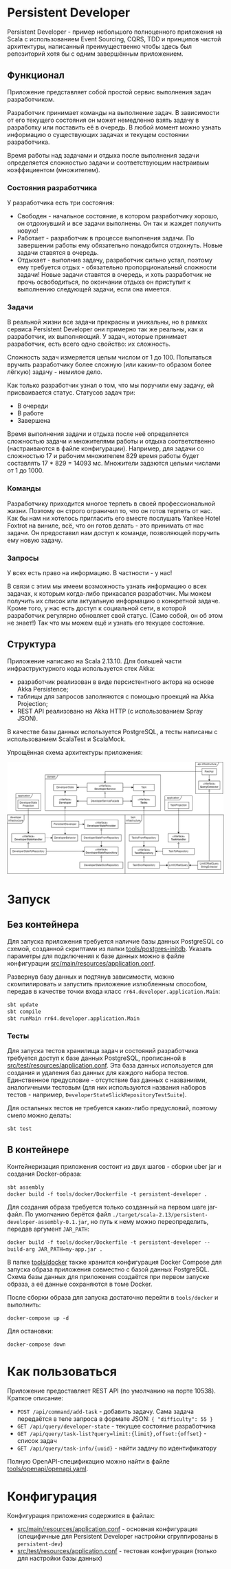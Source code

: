 # Persistent Developer
Persistent Developer - пример небольшого полноценного приложения на Scala 
с использованием Event Sourcing, CQRS, TDD и принципов чистой архитектуры, 
написанный преимущественно чтобы здесь был репозиторий хотя бы с одним завершённым приложением.

## Функционал
Приложение представляет собой простой сервис выполнения задач разработчиком.

Разработчик принимает команды на выполнение задач. 
В зависимости от его текущего состояния он может 
немедленно взять задачу в разработку или поставить её в очередь. 
В любой момент можно узнать информацию о существующих задачах 
и текущем состоянии разработчика.

Время работы над задачами и отдыха после выполнения задачи 
определяется сложностью задачи и соответствующим настраивым коэффициентом (множителем).

### Состояния разработчика
У разработчика есть три состояния:
- Свободен - начальное состояние, в котором разработчику хорошо, 
  он отдохнувший и все задачи выполнены. 
  Он так и жаждет получить новую!
- Работает - разработчик в процессе выполнения задачи. 
  По завершении работы ему обязательно понадобится отдохнуть. 
  Новые задачи ставятся в очередь.
- Отдыхает - выполнив задачу, разработчик сильно устал, 
  поэтому ему требуется отдых - обязательно пропорциональный сложности задачи! 
  Новые задачи ставятся в очередь, и хоть разработчик не прочь освободиться, 
  по окончании отдыха он приступит к выполнению следующей задачи, если она имеется.

### Задачи
В реальной жизни все задачи прекрасны и уникальны, 
но в рамках сервиса Persistent Developer 
они примерно так же реальны, как и разработчик, их выполняющий. 
У задач, которые принимает разработчик, есть всего одно свойство: их сложность.

Сложность задач измеряется целым числом от 1 до 100. 
Попытаться вручить разработчику более сложную 
(или каким-то образом более лёгкую) задачу - немилое дело.

Как только разработчик узнал о том, что мы поручили ему задачу,
ей присваивается статус. Статусов задач три:
- В очереди
- В работе
- Завершена

Время выполнения задачи и отдыха после неё 
определяется сложностью задачи и множителями работы и отдыха соответственно 
(настраиваются в файле конфигурации). 
Например, для задачи со сложностью 17 и рабочим множителем 829 
время работы будет составлять 17 * 829 = 14093 мс.
Множители задаются целыми числами от 1 до 1000.

### Команды
Разработчику приходится многое терпеть в своей профессиональной жизни. 
Поэтому он строго ограничил то, что он готов терпеть от нас. 
Как бы нам ни хотелось пригласить его вместе послушать Yankee Hotel Foxtrot на виниле, 
всё, что он готов делать - это принимать от нас задачи.
Он предоставил нам доступ к команде, позволяющей поручить ему новую задачу.

### Запросы
У всех есть право на информацию. В частности - у нас!

В связи с этим мы имеем возможность узнать информацию о всех задачах, 
к которым когда-либо прикасался разработчик. 
Мы можем получить их список или актуальную информацию о конкретной задаче. 
Кроме того, у нас есть доступ к социальной сети, 
в которой разработчик регулярно обновляет свой статус. 
(Само собой, он об этом не знает!)
Так что мы можем ещё и узнать его текущее состояние.

## Структура
Приложение написано на Scala 2.13.10. Для большей части инфраструктурного кода используется стек Akka:
- разработчик реализован в виде персистентного актора на основе Akka Persistence;
- таблицы для запросов заполняются с помощью проекций на Akka Projection;
- REST API реализовано на Akka HTTP (с использованием Spray JSON).

В качестве базы данных используется PostgreSQL, а тесты написаны с использованием ScalaTest и ScalaMock.

Упрощённая схема архитектуры приложения:

![Архитектура](tools/images/architecture.png)

# Запуск
## Без контейнера
Для запуска приложения требуется наличие базы данных PostgreSQL 
со схемой, созданной скриптами из папки [tools/postgres-initdb](tools/postgres-initdb). 
Указать параметры для подключения к базе данных можно 
в файле конфигурации [src/main/resources/application.conf](src/main/resources/application.conf).

Развернув базу данных и подтянув зависимости, 
можно скомпилировать и запустить приложение излюбленным способом, 
передав в качестве точки входа класс `rr64.developer.application.Main`:
```shell
sbt update
sbt compile
sbt runMain rr64.developer.application.Main
```

### Тесты
Для запуска тестов хранилища задач и состояний разработчика 
требуется доступ к базе данных PostgreSQL, 
прописанной в [src/test/resources/application.conf](src/test/resources/application.conf). 
Эта база данных используется для создания и удаления 
баз данных для каждого набора тестов. 
Единственное предусловие - отсутствие баз данных с названиями, аналогичными тестовым 
(для них используются названия наборов тестов - 
например, `DeveloperStateSlickRepositoryTestSuite`).

Для остальных тестов не требуется каких-либо предусловий, поэтому смело можно делать:
```shell
sbt test
```

## В контейнере
Контейнеризация приложения состоит из двух шагов - 
сборки uber jar и создания Docker-образа:
```shell
sbt assembly
docker build -f tools/docker/Dockerfile -t persistent-developer .
```

Для создания образа требуется только созданный на первом шаге jar-файл.
По умолчанию берётся файл `./target/scala-2.13/persistent-developer-assembly-0.1.jar`,
но путь к нему можно переопределить, передав аргумент `JAR_PATH`:
```shell
docker build -f tools/docker/Dockerfile -t persistent-developer --build-arg JAR_PATH=my-app.jar .
```

В папке [tools/docker](tools/docker) также хранится конфигурация Docker Compose 
для запуска образа приложения совместно с базой данных PostgreSQL. 
Схема базы данных для приложения создаётся при первом запуске образа, 
а её данные сохраняются в томе Docker.

После сборки образа для запуска достаточно перейти в `tools/docker` и выполнить:

```shell
docker-compose up -d
```

Для остановки:

```shell
docker-compose down
```

# Как пользоваться
Приложение предоставляет REST API (по умолчанию на порте 10538). 
Краткое описание:
- `POST /api/command/add-task` - добавить задачу. 
  Сама задача передаётся в теле запроса в формате JSON: ```{ "difficulty": 55 }```
- `GET /api/query/developer-state` - текущее состояние разработчика
- `GET /api/query/task-list?query=limit:{limit},offset:{offset}` - список задач
- `GET /api/query/task-info/{uuid}` - найти задачу по идентификатору

Полную OpenAPI-спецификацию можно найти в файле [tools/openapi/openapi.yaml](tools/openapi/openapi.yaml).

# Конфигурация
Конфигурация приложения содержится в файлах:
- [src/main/resources/application.conf](src/main/resources/application.conf) - основная конфигурация 
  (специфичные для Persistent Developer настройки сгруппированы в `persistent-dev`)
- [src/test/resources/application.conf](src/test/resources/application.conf) - тестовая конфигурация 
  (только для настройки базы данных)